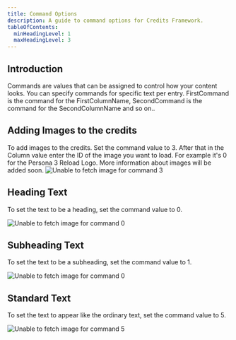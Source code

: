 ```yaml
---
title: Command Options
description: A guide to command options for Credits Framework.
tableOfContents:
  minHeadingLevel: 1
  maxHeadingLevel: 3
---
```


## Introduction

Commands are values that can be assigned to control how your content looks.
You can specify commands for specific text per entry.
FirstCommand is the command for the FirstColumnName,
SecondCommand is the command for the SecondColumnName and so on..

## Adding Images to the credits

To add images to the credits. Set the command value to 3. After that in the Column value enter the ID of the image you want to load. For example it's 0 for the Persona 3 Reload Logo. More information about images will be added soon.
<Image
  src="/images/p3rlogo.png"
  alt="Unable to fetch image for command 3"
/>

## Heading Text

To set the text to be a heading, set the command value to 0.

<Image
  src="/images/0.png"
  alt="Unable to fetch image for command 0"
/>

## Subheading Text

To set the text to be a subheading, set the command value to 1.

<Image
  src="/images/1.png"
  alt="Unable to fetch image for command 0"
/>

## Standard Text

To set the text to appear like the ordinary text, set the command value to 5.

<Image
  src="/images/5.png"
  alt="Unable to fetch image for command 5"
/>